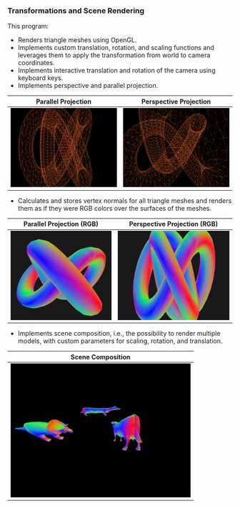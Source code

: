### Transformations and Scene Rendering

This program:
- Renders triangle meshes using OpenGL. 
- Implements custom translation, rotation, and scaling functions and leverages them to apply the transformation from world to camera coordinates.
- Implements interactive translation and rotation of the camera using keyboard keys.
- Implements perspective and parallel projection.

| Parallel Projection | Perspective Projection |
|---------------------|-----------------------|
| <img src="assets/par.png" width="250"> | <img src="assets/pers.png" width="250"> |


- Calculates and stores vertex normals for all triangle meshes and renders them as if they were RGB colors over the surfaces of the meshes.

| Parallel Projection (RGB) | Perspective Projection (RGB) |
|--------------------------|----------------------------|
| <img src="assets/par_rgb.png" alt="Parallel Projection" height="200"> | <img src="assets/pers_rgb.png" alt="Perspective Projection" height="200"> |

- Implements scene composition, i.e., the possibility to render multiple models, with custom parameters for scaling, rotation, and translation.

| Scene Composition |
|----------------------------|
| <img src="assets/scene.png" alt="Scene Composition" height="300"> |
